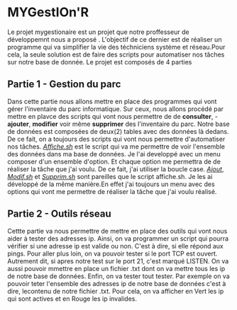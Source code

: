 # MYGestIOn'R
Le projet mygestionaire est un projet que notre proffesseur de développemnt nous a proposé . L'objectif de ce dernier est de réaliser un programme qui va simplifier la vie des téchniciens systéme et réseau.Pour cela, la seule solution est de faire des scripts pour automatiser nos tâches sur notre base de donnée. Le projet est composés de 4 parties
## Partie 1 - Gestion du parc
Dans cette partie nous allons mettre en place des programmes qui vont gérer l'inventaire du parc informatique. Sur ceux, nous allons procédé par mettre en plavce des scripts qui vont nous permettre de de **consulter**, -**ajouter**, **modifier** voir même **supprimer** des l'inventaire du parc. Notre base de données est composées de deux(2) tables avec des données là dedans. De ce fait, on a toujours des scripts qui vont nous permettre d'automatiser nos tâches. *<ins>Affiche.sh</ins>* est le script qui va me permettre de voir l'ensemble des données dans ma base de données. Je l'ai developpé avec un menu composer d'un ensemble d'option. Et chaque option me permettra de de réaliser la tâche que j'ai voulu. De ce fait, j'ai utiliser la boucle case. *<ins>Ajout</ins>*, *<ins>Modif.sh</ins>* et *<ins>Supprim.sh</ins>* sont pareilles que le script affiche.sh. Je les ai développé de la même manière.En effet j'ai toujours un menu avec des options qui vont me permettre de réaliser la tâche que j'ai voulu réalisé.
## Partie 2 - Outils réseau
Cettte partie va nous permettre de mettre en place des outils qui vont nous aider à tester des adresses ip. Ainsi, on va programmer un script qui pourra vérifier si une adresse ip est valide ou non. C'est à dire, si elle répond aux pings. Pour aller plus loin, on va pouvoir tester si le port TCP est ouvert. Autrement dit, si apres notre test sur le port 21, c'est marqué LISTEN. On va aussi pouvoir mmettre en place un fichier .txt dont on va mettre tous les ip de notre base de données. Enfin, on va tester tout tester. Par exemple on va pouvoir teter l'ensemble des adresses ip de notre base de données c'est à dire, lecontenu de notre fichier .txt. Pour cela, on va afficher en Vert les ip qui sont actives et en Rouge les ip invalides. 

